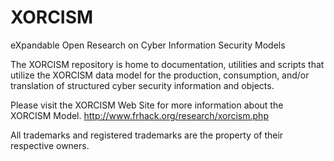 XORCISM
=======

eXpandable Open Research on Cyber Information Security Models

The XORCISM repository is home to documentation, utilities and scripts that utilize the XORCISM data model for the production, consumption, and/or translation of structured cyber security information and objects.

Please visit the XORCISM Web Site for more information about the XORCISM Model.
http://www.frhack.org/research/xorcism.php

All trademarks and registered trademarks are the property of their respective owners. 